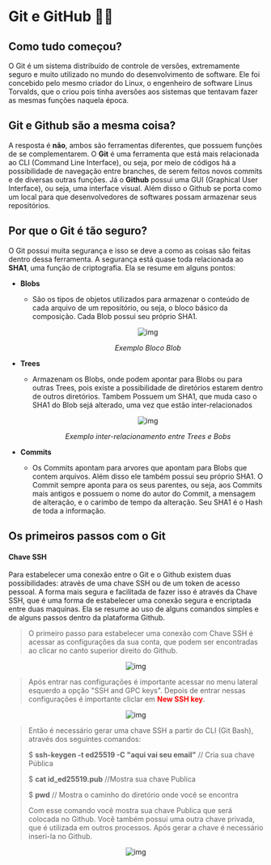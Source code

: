 # Git e GitHub 👨‍💻



## Como tudo começou?



O Git é um sistema distribuído de controle de versões, extremamente seguro e muito utilizado no mundo do desenvolvimento de software. Ele foi concebido pelo mesmo criador do Linux, o engenheiro de software Linus Torvalds, que o criou pois tinha aversões aos sistemas que tentavam fazer as mesmas funções naquela época. 



## Git e Github são a mesma coisa?



A resposta é **não**, ambos são ferramentas diferentes, que possuem funções de se complementarem. O **Git** é uma ferramenta que está mais relacionada ao CLI (Command Line Interface), ou seja, por meio de códigos há a possibilidade de navegação entre branches, de serem feitos novos commits e de diversas outras funções. Já o **Github** possui uma GUI (Graphical User Interface), ou seja, uma interface visual. Além disso o Github se porta como um local para que desenvolvedores de softwares possam armazenar seus repositórios. 



## Por que o Git é tão seguro?



O Git possui muita segurança e isso se deve a como as coisas são feitas dentro dessa ferramenta. A segurança está quase toda relacionada ao **SHA1**, uma função de criptografia. Ela se resume em alguns pontos:

+ **Blobs**

  - São os tipos de objetos utilizados para armazenar o conteúdo de cada arquivo de um repositório, ou seja, o bloco básico da composição. Cada Blob possui seu próprio SHA1.
  
    <div align="center">
    
    ![img](https://lh6.googleusercontent.com/ozNMHb3B1G2NqctyF7pY4jRthcR9i8ye6ye-6lQ6aigt6TjmC3QXC_qm12XQwMCsHjRXFFZ5VultD_XY5tohV29N_myTkgBPJl08snlerwDNJ1IrsoyQ5Qw8x2D0rqzwXYdHMIS5YRkAHX1d2B1Y4B46wKHyo4OxRF5mUqGMWHHA0TkSsDYg00ISvw)

    _Exemplo Bloco Blob_
    
    </div>
    
+ **Trees**

  - Armazenam os Blobs, onde podem apontar para Blobs ou para outras Trees, pois existe a possibilidade de diretórios estarem dentro de outros diretórios. Tambem Possuem um SHA1, que muda caso o SHA1 do Blob sejá alterado, uma vez que estão inter-relacionados
     
    <div align="center"> 
    
    ![img](https://lh5.googleusercontent.com/gyDGR_gIIKtFPprEwV8No42vwGK3uRYsldWylVngTYib4h_OvJ97QaalC2K46eSrvXTvYE4DXBgYKDmZXmt240LNi7llgIAWPjC_GzC8AUMby3-Kwe1mY9dlhZ7JPk8CctoLZC43M64jk_bLo_ikpkGDKo5jkDENjXT3h5qw3sa8B5WEI8fUr126_g) 

    _Exemplo inter-relacionamento entre Trees e Bobs_
    
    </div> 
    
+ **Commits**

  - Os Commits apontam para arvores que apontam para Blobs que contem arquivos. Além disso ele também possui seu próprio SHA1. O Commit sempre aponta para os seus parentes, ou seja, aos Commits mais antigos e possuem o nome do autor do Commit, a mensagem de alteração, e o carimbo de tempo da alteração. Seu SHA1 é o Hash de toda a informação.

    

## Os primeiros passos com o Git



#### Chave SSH



Para estabelecer uma conexão entre o Git e o Github existem duas possibilidades: através de uma chave SSH ou de um token de acesso pessoal. A forma mais segura e facilitada de fazer isso é através da Chave SSH, que é uma forma de estabelecer uma conexão segura e encriptada entre duas maquinas. Ela se resume ao uso de alguns comandos simples e de alguns passos dentro da plataforma Github. 

> O primeiro passo para estabelecer uma conexão com Chave SSH é acessar as configurações da sua conta, que podem ser encontradas ao clicar no canto superior direito do Github.

<div align="center"> 

![img](https://media.discordapp.net/attachments/1029775754407452754/1029775941934776371/chrome_OAx8KU3XTy.png?width=153&height=434)

</div>

> Após entrar nas configurações é importante acessar no menu lateral esquerdo a opção "SSH and GPC keys". Depois de entrar nessas configurações é importante cliclar em <span style="color:red">**New SSH key**</span>. 

<div align="center"> 

![img](https://media.discordapp.net/attachments/1029775754407452754/1029775981612912742/chrome_k59wkBjJDZ.png?width=267&height=434)

</div>

> Então é necessário gerar uma chave SSH a partir do CLI (Git Bash), através dos seguintes comandos:
>
> $ **ssh-keygen -t ed25519 -C "aqui vai seu email"**  // Cria sua chave Pública
>
> $ **cat id_ed25519.pub**  //Mostra sua chave Publica
>
> $ **pwd**  // Mostra o caminho do diretório onde você se encontra
>
> Com esse comando você mostra sua chave Publica que será colocada no Github. Você também possui uma outra chave privada, que é utilizada em outros processos. Após gerar a chave é necessário inseri-la no Github. 

<div align="center"> 

![img](https://media.discordapp.net/attachments/1029775754407452754/1029776007772782642/chrome_GeWFiQG8EW.png?width=709&height=434)

</div>
